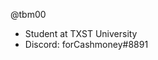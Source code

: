 @tbm00
- Student at TXST University
- Discord: forCashmoney#8891

<!---
tbm00/tbm00 is a ✨ special ✨ repository because its `README.md` (this file) appears on your GitHub profile.
You can click the Preview link to take a look at your changes.
--->
